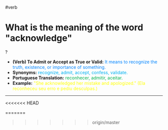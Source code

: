 #verb

# What is the meaning of the word "acknowledge"
?
* **(Verb) To Admit or Accept as True or Valid:** <span style="color:rgb(0, 132, 255)">It means to recognize the truth, existence, or importance of something.</span>
* **Synonyms:** <span style="color:rgb(0, 176, 240)">recognize, admit, accept, confess, validate.</span>
* **Portuguese Translation:** <span style="color:rgb(0, 176, 80)">reconhecer, admitir, aceitar.</span>
* **Example:** <span style="color:rgb(255, 255, 0)">"She acknowledged her mistake and apologized." (Ela reconheceu seu erro e pediu desculpas.)</span>
---
<<<<<<< HEAD
<!--SR:!2025-06-26,11,270-->
=======
<!--SR:!2025-06-17,11,270-->
>>>>>>> origin/master
